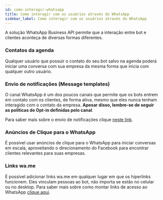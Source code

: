 ```yaml
---
id: como-interagir-whatsapp
title: Como interagir com os usuários através do WhatsApp
sidebar_label: Como interagir com os usuários através do WhatsApp
---
```


A solução WhatsApp Business API permite que a interação entre bot e clientes aconteça de diversas formas diferentes.

### Contatos da agenda
Qualquer usuário que possuir o contato do seu bot salvo na agenda poderá iniciar uma conversa com sua empresa da mesma forma que inicia com qualquer outro usuário.

### Envio de notificações (Message templates)
O canal WhatsApp é um dos poucos canais que permite que os bots entrem em contato com os clientes, de forma ativa, mesmo que eles nunca tenham interagido com o contato da empresa. **Apesar disso, lembre-se de seguir as políticas de Opt-in definidas pelo canal**.

Para saber mais sobre o envio de notificações clique [neste link](/docs/channels/whatsapp/enviar-notificacao-whatsapp-blip-api).

### Anúncios de Clique para o WhatsApp
É possível usar anúncios de clique para o WhatsApp para iniciar conversas em escala, aproveitando o direcionamento do Facebook para encontrar clientes relevantes para suas empresas.

### Links wa.me
É possível adicionar links wa.me em qualquer lugar em que os hiperlinks funcionem. Eles vinculam pessoas ao bot, não importa se estão no celular ou no desktop. Para saber mais sobre como montar links de acesso ao WhatsApp [clique aqui](https://faq.whatsapp.com/en/android/26000030/).


<!-- Rating frame -->
<script type="text/javascript" src="/scripts/rating.js"></script>